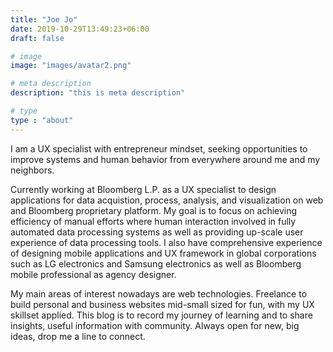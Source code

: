 ```yaml
---
title: "Joe Jo"
date: 2019-10-29T13:49:23+06:00
draft: false

# image
image: "images/avatar2.png"

# meta description
description: "this is meta description"

# type
type : "about"
---
```


I am a UX specialist with entrepreneur mindset, seeking opportunities to improve systems and human behavior from everywhere around me and my neighbors. 

Currently working at Bloomberg L.P. as a UX specialist to design applications for data acquistion, process, analysis, and visualization on web and Bloomberg proprietary platform. My goal is to focus on achieving efficiency of manual efforts where human interaction involved in fully automated data processing systems as well as providing up-scale user experience of data processing tools. I also have comprehensive experience of designing mobile applications and UX framework in global corporations such as LG electronics and Samsung electronics as well as Bloomberg mobile professional as agency designer.

My main areas of interest nowadays are web technologies. Freelance to build personal and business websites mid-small sized for fun, with my UX skillset applied. This blog is to record my journey of learning and to share insights, useful information with community. Always open for new, big ideas, drop me a line to connect.